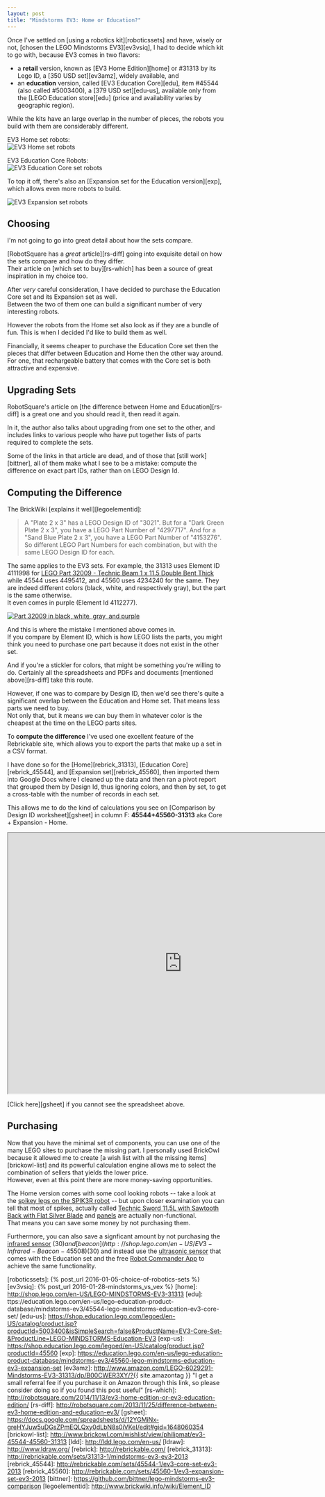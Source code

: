 ```yaml
---
layout: post
title: "Mindstorms EV3: Home or Education?"
---
```


Once I've settled on [using a robotics kit][roboticssets]
and have, wisely or not, [chosen the LEGO Mindstorms EV3][ev3vsiq],
I had to decide which kit to go with, because EV3 comes in 
two flavors:

- a **retail** version, known as [EV3 Home Edition][home] 
  or #31313 by its Lego ID, a [350 USD set][ev3amz], widely available, and
- an **education** version, called [EV3 Education Core][edu],
  item #45544 (also called #5003400), a [379 USD set][edu-us],
  available only from the [LEGO Education store][edu]
  (price and availability varies by geographic region).

While the kits have an large overlap in the number of pieces,
the robots you build with them are considerably different. 

EV3 Home set robots:  
![EV3 Home set robots](/assets/ev3.jpg)

EV3 Education Core Robots:  
![EV3 Education Core set robots](/assets/ev3-robots-core.jpg)

To top it off, there's also an [Expansion set for the Education version][exp],
which allows even more robots to build.

![EV3 Expansion set robots](/assets/ev3-robots-expansion.jpg)


## Choosing

I'm not going to go into great detail about how the sets compare.

[RobotSquare has a *great* article][rs-diff] going into exquisite 
detail on how the sets compare and how do they differ.   
Their article on [which set to buy][rs-which] has been 
a source of great inspiration in my choice too. 

After *very* careful consideration, I have decided to 
purchase the Education Core set and its Expansion set as well.  
Between the two of them one can build a significant number 
of very interesting robots.

However the robots from the Home set also look as if they are
a bundle of fun. This is when I decided I'd like to build them as 
well. 

Financially, it seems cheaper to purchase the Education Core set
then the pieces that differ between Education and Home then the other way
around. For one, that rechargeable battery that comes with the Core set
is both attractive and expensive.

## Upgrading Sets

RobotSquare's article on [the difference between Home and Education][rs-diff]
is a great one and you should read it, then read it again.

In it, the author also talks about upgrading from one set to the other,
and includes links to various people who have put together lists of 
parts required to complete the sets. 

Some of the links in that article are dead, and of those that 
[still work][bittner], all of them make what I see to be a mistake: compute
the difference on exact part IDs, rather than on LEGO Design Id.

## Computing the Difference

The BrickWiki [explains it well][legoelementid]:

> A "Plate 2 x 3" has a LEGO Design ID of "3021".
  But for a "Dark Green Plate 2 x 3", you have a LEGO Part Number of "4297717".
  And for a "Sand Blue Plate 2 x 3", you have a LEGO Part Number of "4153276".
  So different LEGO Part Numbers for each combination, but with the same LEGO Design ID for each.

The same applies to the EV3 sets.
For example, the 31313 uses Element ID 4111998 for
[LEGO Part 32009 - Technic Beam 1 x 11.5 Double Bent Thick](http://rebrickable.com/parts/32009)
while 45544 uses 4495412, and 45560 uses 4234240 for the same.
They are indeed different colors (black, white, and respectively gray),
but the part is the same otherwise.  
It even comes in purple (Element Id 4112277).

[![Part 32009 in black, white, gray, and purple](/assets/part32009.jpg)](/assets/part32009.jpeg)


And this is where the mistake I mentioned above comes in.  
If you compare by Element ID, which is how LEGO lists the parts,
you might think you need to purchase
one part because it does not exist in the other set.

And if you're a stickler for colors, that might be something
you're willing to do. Certainly all the spreadsheets and PDFs
and documents [mentioned above][rs-diff] take this route. 

However, if one was to compare by Design ID, then we'd 
see there's quite a significant overlap between
the Education and Home set. That means less parts we need to buy.  
Not only that, but it means we can buy them in whatever
color is the cheapest at the time on the LEGO parts sites.

To **compute the difference** I've used one excellent feature
of the Rebrickable site, which allows
you to export the parts that make up a set in 
a CSV format.

I have done so for the [Home][rebrick_31313], [Education Core][rebrick_45544],
and [Expansion set][rebrick_45560],
then imported them into Google Docs where I cleaned up the data
and then ran a pivot report that grouped them by Design Id, thus
ignoring colors, and then by set, to get a cross-table 
with the number of records in each set.

This allows me to do the kind of calculations you see 
on [Comparison by Design ID worksheet][gsheet]
in column F: **45544+45560-31313** aka Core + Expansion - Home.

<iframe width="800" height="600"
  src="https://docs.google.com/spreadsheets/d/12YGMiNx-greHYJuw5uDGsZPmEQLQxy0dLbN8s0iVKeI/pubhtml?gid=1648060354&amp;single=true&amp;widget=true&amp;headers=false"></iframe>

[Click here][gsheet] if you cannot see the spreadsheet above.

## Purchasing

Now that you have the minimal set of components, 
you can use one of the many LEGO sites to purchase 
the missing part. I personally used BrickOwl
because it allowed me to create 
[a wish list with all the missing items][brickowl-list]
and its powerful calculation engine
allows me to select the combination of sellers
that yields the lower price.  
However, even at this point there are more money-saving
opportunities. 

The Home version comes with some cool looking robots --
take a look at the [spikey legs on the SPIK3R robot](http://www.lego.com/en-us/mindstorms/build-a-robot/spik3r) -- 
but upon closer examination you can tell that 
most of spikes, actually called
[Technic Sword 11.5L with Sawtooth Back with Flat Silver Blade](http://rebrickable.com/parts/98568p02)
and [panels](http://rebrickable.com/parts/64683) are actually non-functional.  
That means you can save some money by not purchasing them.

Furthermore, you can also save a signficant amount
by not purchasing the [infrared sensor](http://shop.lego.com/en-US/EV3-Infrared-Sensor-45509) ($30)
and [beacon](http://shop.lego.com/en-US/EV3-Infrared-Beacon-45508) ($30)
and instead use the [ultrasonic sensor](http://shop.lego.com/en-US/EV3-Ultrasonic-Sensor-45504)
that comes with the Education set
and the free [Robot Commander App](http://www.lego.com/en-us/mindstorms/downloads/robot-commander-app/)
to achieve the same functionality.





[roboticssets]: {% post_url 2016-01-05-choice-of-robotics-sets %}
[ev3vsiq]: {% post_url 2016-01-28-mindstorms_vs_vex %}
[home]: http://shop.lego.com/en-US/LEGO-MINDSTORMS-EV3-31313
[edu]: ttps://education.lego.com/en-us/lego-education-product-database/mindstorms-ev3/45544-lego-mindstorms-education-ev3-core-set/
[edu-us]: https://shop.education.lego.com/legoed/en-US/catalog/product.jsp?productId=5003400&isSimpleSearch=false&ProductName=EV3-Core-Set-&ProductLine=LEGO-MINDSTORMS-Education-EV3 
[exp-us]: https://shop.education.lego.com/legoed/en-US/catalog/product.jsp?productId=45560 
[exp]: https://education.lego.com/en-us/lego-education-product-database/mindstorms-ev3/45560-lego-mindstorms-education-ev3-expansion-set
[ev3amz]: http://www.amazon.com/LEGO-6029291-Mindstorms-EV3-31313/dp/B00CWER3XY/?{{ site.amazontag }} "I get a small referral fee if you purchase it on Amazon through this link, so please consider doing so if you found this post useful"
[rs-which]: http://robotsquare.com/2014/11/13/ev3-home-edition-or-ev3-education-edition/
[rs-diff]: http://robotsquare.com/2013/11/25/difference-between-ev3-home-edition-and-education-ev3/
[gsheet]: https://docs.google.com/spreadsheets/d/12YGMiNx-greHYJuw5uDGsZPmEQLQxy0dLbN8s0iVKeI/edit#gid=1648060354
[brickowl-list]: http://www.brickowl.com/wishlist/view/philipmat/ev3-45544-45560-31313
[ldd]: http://ldd.lego.com/en-us/
[ldraw]: http://www.ldraw.org/
[rebrick]: http://rebrickable.com/
[rebrick_31313]: http://rebrickable.com/sets/31313-1/mindstorms-ev3-ev3-2013 
[rebrick_45544]: http://rebrickable.com/sets/45544-1/ev3-core-set-ev3-2013
[rebrick_45560]: http://rebrickable.com/sets/45560-1/ev3-expansion-set-ev3-2013
[bittner]: https://github.com/bittner/lego-mindstorms-ev3-comparison
[legoelementid]: http://www.brickwiki.info/wiki/Element_ID
